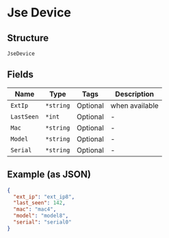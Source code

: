 
# Jse Device

## Structure

`JseDevice`

## Fields

| Name | Type | Tags | Description |
|  --- | --- | --- | --- |
| `ExtIp` | `*string` | Optional | when available |
| `LastSeen` | `*int` | Optional | - |
| `Mac` | `*string` | Optional | - |
| `Model` | `*string` | Optional | - |
| `Serial` | `*string` | Optional | - |

## Example (as JSON)

```json
{
  "ext_ip": "ext_ip8",
  "last_seen": 142,
  "mac": "mac4",
  "model": "model8",
  "serial": "serial0"
}
```

